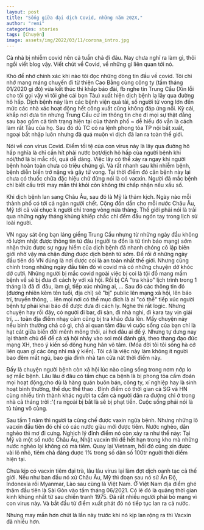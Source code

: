 ```yaml
---
layout: post
title: "Sống giữa đại dịch Covid, những năm 202X,"
author: "remi"
categories: stories
tags: [Chuyện]
image: assets/img/2022/03/11/corona_intro.jpg
---
```


Cả nhà bị nhiễm covid nên cả tuần chả đi đâu. Nay chưa nghĩ ra làm gì, thôi ngồi viết blog vậy. Viết chút về Covid, về những gì liên quan tới nó.

Khó để nhớ chính xác khi nào tôi đọc những dòng tin đầu về covid. Tôi chỉ nhớ mang máng chuyến đi từ thiện Cao Bằng cùng công ty (tầm tháng 01/2020 gì đó) vừa kết thúc thì khắp báo đài, fb nghe tin Trung Cẩu (Xin lỗi cho tôi gọi vậy vì tôi ghé cái bọn Tàu) xuất hiện dịch bệnh lạ lây qua đường hô hấp. Dịch bệnh này làm các bệnh viện quá tải, số người tử vong lớn đến mức các nhà xác hoạt động hết công xuất cũng không đáp ứng nổi. Kỳ cái, khắp nơi đưa tin nhưng Trung Cẩu cứ ỉm thông tin che đi mọi sự thật đằng sau bao gồm cả tình trạng hiện tại của thành phố ~ dễ hiểu đó vẫn là cách làm rất Tàu của họ. Sau đó dù TC có ra lệnh phong tỏa TP nội bất xuất, ngoại bất nhập luôn nhưng đã quá muộn vì dịch đã lan ra toàn thế giới. 

Nói về con virus Covid. Điểm tồi tệ của con virus này là lây qua đường hô hấp nghĩa là chỉ cần hít phải nước bọt/dịch hô hấp của người bệnh khi nói/thờ là bị mắc rồi, quá dễ dàng. Việc lây có thể xảy ra ngay khi người bệnh hoàn toàn chưa có triệu chứng gì. Và rất nhanh sau khi nhiễm bệnh, bệnh diễn biến trở nặng và gây tử vong. Tại thời điểm đó căn bệnh này lại chưa có thuốc chữa đặc hiệu chứ đừng nói là có vacxin. Người đã mắc bệnh chỉ biết cầu trời may mắn thì khỏi còn không thì chấp nhận nếu xấu số.

Khi dịch bệnh lan sang Châu Âu, sau đó là Mỹ là thảm kịch. Ngày nào mỗi thành phố có tới cả ngàn người chết. Cộng đồn dần cho mỗi nước Châu Âu, Mỹ tới cả vài chục k người chỉ trong vòng nửa tháng. Thế giới phải nói là trải qua những ngày tháng khủng khiếp chắc chỉ đếm đầu ngón tay trong lịch sử loài người.

VN ngay sát ông bạn láng giềng Trung Cẩu nhưng từ những ngày đầu không rõ lượm nhặt được thông tin từ đâu (người ta đồn là từ tình báo mạng) sớm nhận thức được sự nguy hiểm của dịch bệnh đã nhanh chóng cô lập biên giới nhờ vậy mà chặn đứng được dịch bệnh từ sớm. Để rồi ở những ngày đầu tiên đó VN đúng là nơi được coi là an toàn nhất thế giới. Nhưng cũng chính trong những ngày đầu tiên đó vì covid mà có những chuyện dở khóc dở cười. Những người bị mắc covid ngoài việc bị coi là tội đồ mang mầm bệnh về sẽ bị đưa đi cách ly với xã hội. Rồi bị CA "tra khảo" lịch trình trong 1 tháng là đã đi đâu, làm gì, tiếp xúc những ai, ... Sau đó các thông tin đó (đương nhiên kèm tên tuổi, địa chỉ) sẽ "bị" public lên mạng xã hội, lên báo trí, truyền thông, .. lên mọi nơi có thể mục đích là ai "có thể" tiếp xúc người bệnh tự phải khai báo để được đưa đi cách ly. Nghe thì rất logic. Nhưng chuyện hay rồi đây, có người đi bar, đi sàn, đi nhà nghỉ, đi kara tay vịn giải trí, ... toàn địa điểm nhạy cảm cũng bị tra khảo đưa lên. Mấy chuyện này nếu bình thường chả có gì, chả ai quan tâm đâu vì cuộc sống của bạn chỉ là hạt cát giữa biển đời mênh mông thôi, ai hơi đâu ai để ý. Nhưng tự dưng nay lại thành chủ đề để cả xã hội nhảy vào soi mói đánh giá, theo thang đạo đức mạng XH, theo ý kiến số đông hung hãn vô tâm. (Móa đời tôi tôi sống hà cớ liên quan gì các ông nhỉ mà ý kiến). Tôi cá là việc này làm không ít người bao đêm mất ngủ, bao gia đình nhà tan cửa nát thời điểm này.

Đấy là chuyện người bệnh còn xã hội lúc nào cũng sống trong nơm nớp lo sợ mắc bệnh. Lâu lâu ở đâu có tầm chục ca bệnh là bị phong tỏa cấm đoán mọi hoạt động,cho dù là hàng quán buôn bán, công ty, xí nghiệp hay là sinh hoạt bình thường, thể dục thể thao . Đỉnh điểm có thời gian cả SG và HN cùng nhiều tỉnh thành khác người ta cấm cả người dân ra đường chỉ ở trong nhà cả tháng trời :'( ra ngoài bị bắt là sẽ bị phạt tiền. Cuộc sống phải nói là tù túng vô cùng.

Sau tầm 1 năm thì người ta cũng chế được vaxin ngừa bệnh. Nhưng những lô vacxin đầu tiên đó chỉ có các nước giàu mới được tiêm. Nước nghèo, dân nghèo thì mơ đi cưng. Nghịch lý đỉnh điểm nó còn xảy ra như thế này: Tại Mỹ và một số nước Châu Âu, Nhật vacxin thì để hết hạn trong kho mà những nước nghèo lại không có mà tiêm. Quay lại Vietnam, hồi đó cũng xin được vài lô nhỏ, tiêm chả đáng được 1% trong số dân số 100tr người thời điểm hiện tại.

Chưa kịp có vacxin tiêm đại trà, lâu lâu virus lại làm đợt dịch oanh tạc cả thế giới. Nếu như ban đầu nó xử Châu Âu, Mỹ thì đoạn sau nó sử Ấn Độ, Indonexia rồi Myanmar, Lào sau cùng là Việt Nam. Ở Việt Nam  địa điểm ghé thăm đầu tiên là Sài Gòn vào tầm tháng 06/2021. Có lẽ đó là quãng thời gian kinh khủng nhất từ sau chiến tranh 1975. Đã rất nhiều người phải bỏ mạng vì con virus này. Và bắt đầu từ điểm xuất phát đó nó tiếp tục lan ra cả nước.

Nhưng may mắn hơn chút là lần này trước khi nó kịp lan rộng ra thì Vacxin đã nhiều hơn.









